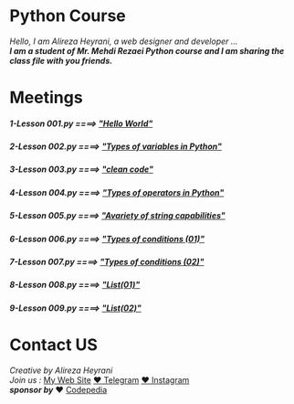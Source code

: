 # Python Course
*Hello, I am Alireza Heyrani, a web designer and developer ...*
<br>
***I am a student of Mr. Mehdi Rezaei Python course and I am sharing the class file with you friends.***

# Meetings
##### 1-Lesson 001.py    ====>    [*"Hello World"*](https://github.com/eng-heyrani/Python/blob/main/Lesson%20001.py)
##### 2-Lesson 002.py    ====>    [*"Types of variables in Python"*](https://github.com/eng-heyrani/Python/blob/main/Lesson%20002.py)
##### 3-Lesson 003.py    ====>    [*"clean code"*](https://github.com/eng-heyrani/Python/blob/main/Lesson%20003.py)
##### 4-Lesson 004.py    ====>    [*"Types of operators in Python"*](https://github.com/eng-heyrani/Python/blob/main/Lesson%20004.py)
##### 5-Lesson 005.py    ====>    [*"Avariety of string capabilities"*](https://github.com/eng-heyrani/Python/blob/main/Lesson%20005.py)
##### 6-Lesson 006.py    ====>    [*"Types of conditions (01)"*](https://github.com/eng-heyrani/Python/blob/main/Lesson%20006.py)
##### 7-Lesson 007.py    ====>    [*"Types of conditions (02)"*](https://github.com/eng-heyrani/Python/blob/main/Lesson%20007.py)
##### 8-Lesson 008.py    ====>    [*"List(01)"*](https://github.com/eng-heyrani/Python/blob/main/Lesson%20008.py)
##### 9-Lesson 009.py    ====>    [*"List(02)"*](https://github.com/eng-heyrani/Python/blob/main/Lesson%20009.py)

# Contact US
*Creative by Alireza Heyrani*<br>
*Join us :* 
[My Web Site](https://alirezaheyrani.com)
[❤️ Telegram](https://t.me/Alirez_Heyrani)
[❤️ Instagram](https://instagram.com/heyranialireza77)<br>
***sponsor by*** ❤️ [Codepedia](https://codepedia.ir/)
